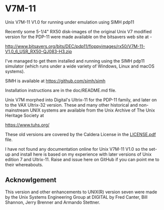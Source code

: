 # V7M-11
Unix V7M-11 V1.0 for running under emulation using SIMH pdp11

Recently some 5-1/4" RX50 disk-images of the original Unix V7 modified
version for the PDP-11 were made available on the bitsavers
web site at -

http://www.bitsavers.org/bits/DEC/pdp11/floppyimages/rx50/V7M-11-V1.0_6_USR_RX50-QJ083-H3.zip

I've managed to get them installed and running using the SIMH pdp11
simulator (which runs under a wide variety of Windows, Linux and macOS
systems).

SIMH is available at https://github.com/simh/simh

Installation instructions are in the doc/README.md
file.

Unix V7M morphed into Digital's Ultrix-11 for the PDP-11 family, and later
on to the VAX Ultrix-32 version.  These and many other historical and
non-mainstream UNIX systems are available from the Unix Archive
of The Unix Heritage Society at

https://www.tuhs.org/

These old versions are covered by the Caldera License in the
[LICENSE.pdf](https://raw.githubusercontent.com/agn453/V7M-11/master/LICENSE.pdf)
file.

I have not found any documentation online for Unix V7M-11 V1.0 so the
set-up and install here is based on my experience with later versions
of Unix edition 7 and Ultrix-11.  Raise and issue here on GitHub if
you can point me to their whereabouts.

## Acknowlgement

This version and other enhancements to UNIX(R) version seven were made
by the Unix Systems Engineering Group at DIGITAL by Fred Canter, Bill
Shannon, Jerry Brenner and Armando Stettner.


